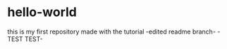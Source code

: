 # hello-world
this is my first repository made with the tutorial -edited readme branch-
-TEST  TEST- 
